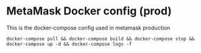 # MetaMask Docker config (prod)

This is the docker-compose config used in metamask production


```
docker-compose pull && docker-compose build && docker-compose stop && docker-compose up -d && docker-compose logs -f
```
